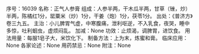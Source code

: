 序号：16039
名称：正气人参膏
组成：人参半两，干木瓜半两，甘草（锉，炒）半两，陈橘红1分，罂粟米（炒）1分，干姜（炮）1分，茯苓1分。
出处：《普济方》卷三九五。
主治：小儿脾胃气虚，中寒腹痛，泄利呕逆，不入乳食，夜哭，睡中多惊，吐利蛔虫，虚烦闷乱。
加减：None
功效：止烦渴，调脾胃，进饮食。
用法用量：每服1皂子大，米饮化下。
制备方法：上为末，炼蜜和膏。
临床应用：None
各家论述：None
用药禁忌：None
附注：None

